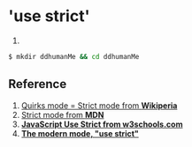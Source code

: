 # 'use strict'

1. 
```bash
$ mkdir ddhumanMe && cd ddhumanMe
```



## Reference

1. [Quirks mode = Strict mode from **Wikiperia**](https://en.wikipedia.org/wiki/Quirks_mode)
2. [Strict mode from **MDN**](https://developer.mozilla.org/en-US/docs/Web/JavaScript/Reference/Strict_mode)
3. [**JavaScript Use Strict from w3schools.com**](https://www.w3schools.com/js/js_strict.asp)
4. [**The modern mode, "use strict"**](https://javascript.info/strict-mode)




